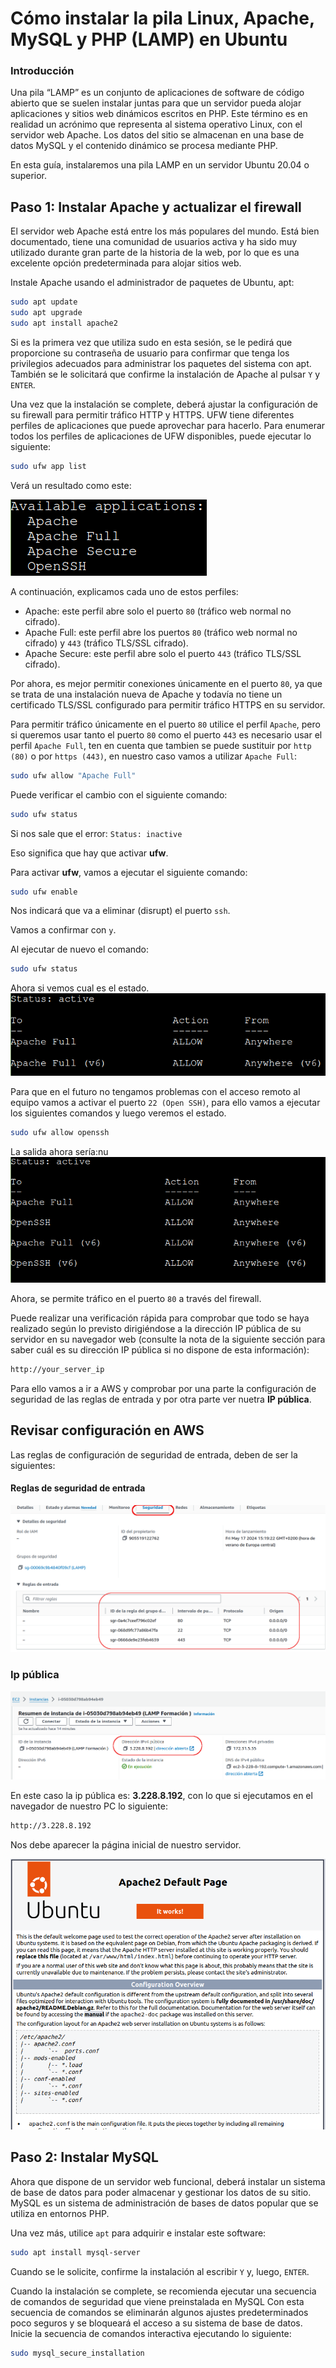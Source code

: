 # Cómo instalar la pila Linux, Apache, MySQL y PHP (LAMP) en Ubuntu
### Introducción
Una pila “LAMP” es un conjunto de aplicaciones de software de código abierto que se suelen instalar juntas para que un servidor pueda alojar aplicaciones y sitios web dinámicos escritos en PHP. Este término es en realidad un acrónimo que representa al sistema operativo Linux, con el servidor web Apache. Los datos del sitio se almacenan en una base de datos MySQL y el contenido dinámico se procesa mediante PHP.

En esta guía, instalaremos una pila LAMP en un servidor Ubuntu 20.04 o superior.

## Paso 1: Instalar Apache y actualizar el firewall

El servidor web Apache está entre los más populares del mundo. Está bien documentado, tiene una comunidad de usuarios activa y ha sido muy utilizado durante gran parte de la historia de la web, por lo que es una excelente opción predeterminada para alojar sitios web.

Instale Apache usando el administrador de paquetes de Ubuntu, apt:

```sh
sudo apt update
sudo apt upgrade
sudo apt install apache2
```

Si es la primera vez que utiliza sudo en esta sesión, se le pedirá que proporcione su contraseña de usuario para confirmar que tenga los privilegios adecuados para administrar los paquetes del sistema con apt.  También se le solicitará que confirme la instalación de Apache al pulsar `Y` y `ENTER`.

Una vez que la instalación se complete, deberá ajustar la configuración de su firewall para permitir tráfico HTTP y HTTPS. UFW tiene diferentes perfiles de aplicaciones que puede aprovechar para hacerlo. Para enumerar todos los perfiles de aplicaciones de UFW disponibles, puede ejecutar lo siguiente:
```sh
sudo ufw app list
```

Verá un resultado como este:

![Salida ufw](./img/ufw.png)

A continuación, explicamos cada uno de estos perfiles:

   - Apache: este perfil abre solo el puerto `80` (tráfico web normal no cifrado).
   - Apache Full: este perfil abre los puertos `80` (tráfico web normal no cifrado) y `443` (tráfico TLS/SSL cifrado).
   - Apache Secure: este perfil abre solo el puerto `443` (tráfico TLS/SSL cifrado).

Por ahora, es mejor permitir conexiones únicamente en el puerto `80`, ya que se trata de una instalación nueva de Apache y todavía no tiene un certificado TLS/SSL configurado para permitir tráfico HTTPS en su servidor.

Para permitir tráfico únicamente en el puerto `80` utilice el perfil `Apache`, pero si queremos usar tanto el puerto `80` como el puerto `443` es necesario usar el perfil `Apache Full`, ten en cuenta que tambien se puede sustituir por  `http (80)` o por `https (443)`, en nuestro caso vamos a utilizar `Apache Full`:

```sh
sudo ufw allow "Apache Full"
```

Puede verificar el cambio con el siguiente comando:
```sh
sudo ufw status
```
Si nos sale que el error: `Status: inactive`

Eso significa que hay que activar **ufw**.

Para activar **ufw**, vamos a ejecutar el siguiente comando:
```sh
sudo ufw enable
```
Nos indicará que va a eliminar (disrupt) el puerto `ssh`.

Vamos a confirmar con `y`.

Al ejecutar de nuevo el comando:
```sh 
sudo ufw status
```
Ahora si vemos cual es el estado.
![Salida ufw](./img/ufw_status.png)

Para que en el futuro no tengamos problemas con el acceso remoto al equipo vamos a activar el puerto `22 (Open SSH)`, para ello vamos a ejecutar los siguientes comandos y luego veremos el estado.
```sh
sudo ufw allow openssh
```
La salida ahora sería:nu
![Ufw completo](./img/ufw_status_full.png)

Ahora, se permite tráfico en el puerto `80` a través del firewall.

Puede realizar una verificación rápida para comprobar que todo se haya realizado según lo previsto dirigiéndose a la dirección IP pública de su servidor en su navegador web (consulte la nota de la siguiente sección para saber cuál es su dirección IP pública si no dispone de esta información):
```sh
http://your_server_ip
```

Para ello vamos a ir a AWS y comprobar por una parte la configuración de seguridad de las reglas de entrada y por otra parte ver nuetra **IP pública**.

## Revisar configuración en AWS
Las reglas de configuración de seguridad de entrada, deben de ser la siguientes:
#### Reglas de seguridad de entrada
![Ufw completo](./img/grupo_seg_entrada.png)
### Ip pública
![Ufw completo](./img/ip_publica.png)

En este caso la ip pública es: **3.228.8.192**, con lo que si ejecutamos en el navegador de nuestro PC lo siguiente:
```sh
http://3.228.8.192
```
Nos debe aparecer la página inicial de nuestro servidor.

![Ufw completo](./img/default_page.png)

## Paso 2: Instalar MySQL
Ahora que dispone de un servidor web funcional, deberá instalar un sistema de base de datos para poder almacenar y gestionar los datos de su sitio. MySQL es un sistema de administración de bases de datos popular que se utiliza en entornos PHP.

Una vez más, utilice `apt` para adquirir e instalar este software:

```sh
sudo apt install mysql-server
```
Cuando se le solicite, confirme la instalación al escribir `Y` y, luego, `ENTER`.

Cuando la instalación se complete, se recomienda ejecutar una secuencia de comandos de seguridad que viene preinstalada en MySQL Con esta secuencia de comandos se eliminarán algunos ajustes predeterminados poco seguros y se bloqueará el acceso a su sistema de base de datos. Inicie la secuencia de comandos interactiva ejecutando lo siguiente:
```sh
sudo mysql_secure_installation
```


